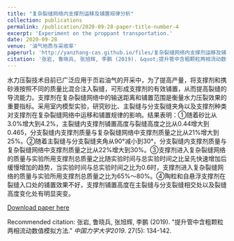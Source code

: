 ```yaml
---
title: "复杂裂缝网络内支撑剂运移及铺置规律分析"
collection: publications
permalink: /publication/2020-09-28-paper-title-number-4
excerpt: 'Experiment on the proppant transportation.'
date: 2020-09-28
venue: '油气地质与采收率'
paperurl: 'http://yanzhang-cas.github.io/files/复杂裂缝网络内支撑剂运移及铺置规律分析.pdf'
citation: '张岩, 鲁晓兵, 张旭辉, 李鹏 (2019). &quot;提升管中含粗颗粒两相流动数值模拟方法.&quot; <i>中国力学大学2019</i>. 27(5): 134-142.'
---
```

水力压裂技术目前已广泛应用于页岩油气的开采中，为了提高产量，将支撑剂和携砂液按照不同的质量比混合注入裂缝，可形成支撑剂的有效铺置，从而提高裂缝的导流能力。支撑剂在复杂裂缝网络中的输送距离和铺置范围是衡量水力压裂效果的重要指标。采用室内模型实验，研究砂比、主裂缝与分支裂缝夹角以及支撑剂种类对支撑剂在复杂裂缝网络中运移和铺置规律的影响。结果表明：①随着砂比从3.0%增大到4.2%，主裂缝内支撑剂铺置高度与裂缝高度之比从0.44增大到0.465，分支裂缝内支撑剂质量与复杂裂缝网络中支撑剂质量之比从21%增大到25%。②随着主裂缝与分支裂缝夹角从90°减小到30°，分支裂缝内支撑剂质量与复杂裂缝网络中支撑剂质量之比从22%增大到30%。③支撑剂进入复杂裂缝网络的质量与实验所用支撑剂总质量之比随实验时间与总实验时间之比呈先快速增加后缓慢增加的趋势，当实验时间与总实验时间之比为0.6时，支撑剂进入复杂裂缝网络的质量与实验所用支撑剂总质量之比为65%～80%。④陶粒和自悬浮支撑剂在裂缝入口处的铺置效果不好，支撑剂铺置高度在主裂缝与分支裂缝相交处以及裂缝高度变化处有明显突变。

[Download paper here](http://yanzhang-cas.github.io/files/复杂裂缝网络内支撑剂运移及铺置规律分析.pdf)

Recommended citation: 张岩, 鲁晓兵, 张旭辉, 李鹏 (2019). &quot;提升管中含粗颗粒两相流动数值模拟方法.&quot; <i>中国力学大学2019</i>. 27(5): 134-142.